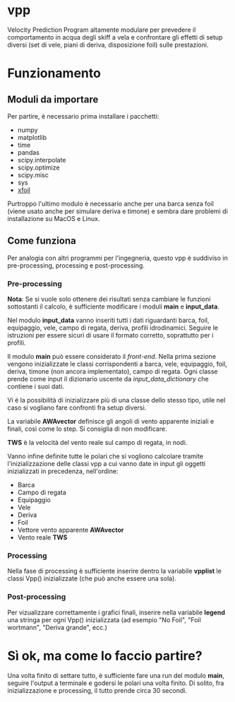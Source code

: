# vpp
Velocity Prediction Program altamente modulare per prevedere il comportamento in acqua degli skiff a vela e confrontare gli effetti di setup diversi (set di vele, piani di deriva, disposizione foil) sulle prestazioni.
# Funzionamento
## Moduli da importare
Per partire, è necessario prima installare i pacchetti:
- numpy
- matplotlib
- time
- pandas
- scipy.interpolate
- scipy.optimize
- scipy.misc
- sys
- [xfoil](https://pypi.org/project/xfoil/)

Purtroppo l'ultimo modulo è necessario anche per una barca senza foil (viene usato anche per simulare deriva e timone) e sembra dare problemi di installazione su MacOS e Linux.

## Come funziona
Per analogia con altri programmi per l'ingegneria, questo vpp è suddiviso in pre-processing, processing e post-processing.
### Pre-processing
**Nota**: Se si vuole solo ottenere dei risultati senza cambiare le funzioni sottostanti il calcolo, è sufficiente modificare i moduli **main** e **input_data**.

Nel modulo **input_data** vanno inseriti tutti i dati riguardanti barca, foil, equipaggio, vele, campo di regata, deriva, profili idrodinamici. Seguire le istruzioni per essere sicuri di usare il formato corretto, soprattutto per i profili.

Il modulo **main** può essere considerato il *front-end*. Nella prima sezione vengono inizializzate le classi corrispondenti a barca, vele, equipaggio, foil, deriva, timone (non ancora implementato), campo di regata. Ogni classe prende come input il dizionario uscente da *input_data_dictionary* che contiene i suoi dati. 

Vi è la possibilità di inizializzare più di una classe dello stesso tipo, utile nel caso si vogliano fare confronti fra setup diversi.

La variabile **AWAvector** definisce gli angoli di vento apparente iniziali e finali, così come lo step. Si consiglia di non modificare.

**TWS** è la velocità del vento reale sul campo di regata, in nodi.

Vanno infine definite tutte le polari che si vogliono calcolare tramite l'inizializzazione delle classi vpp a cui vanno date in input gli oggetti inizializzati in precedenza, nell'ordine:
- Barca
- Campo di regata
- Equipaggio
- Vele
- Deriva
- Foil
- Vettore vento apparente **AWAvector**
- Vento reale **TWS**

### Processing
Nella fase di processing è sufficiente inserire dentro la variabile **vpplist** le classi Vpp() inizializzate (che può anche essere una sola). 

### Post-processing
Per vizualizzare correttamente i grafici finali, inserire nella variabile **legend** una stringa per ogni Vpp() inizializzata (ad esempio "No Foil", "Foil wortmann", "Deriva grande", ecc.)

# Sì ok, ma come lo faccio partire?
Una volta finito di settare tutto, è sufficiente fare una run del modulo **main**, seguire l'output a terminale e godersi le polari una volta finito. Di solito, fra inizializzazione e processing, il tutto prende circa 30 secondi.
